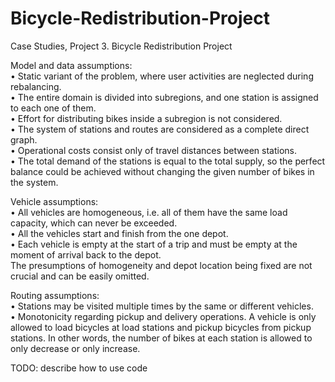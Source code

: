 # Bicycle-Redistribution-Project
Case Studies, Project 3. Bicycle Redistribution Project


Model and data assumptions:  
•	Static variant of the problem, where user activities are neglected during rebalancing.  
•	The entire domain is divided into subregions, and one station is assigned to each one of them.  
•	Effort for distributing bikes inside a subregion is not considered.  
•	The system of stations and routes are considered as a complete direct graph.  
•	Operational costs consist only of travel distances between stations.  
•	The total demand of the stations is equal to the total supply, so the perfect balance could be achieved without changing the given number of bikes in the system.  

Vehicle assumptions:  
•	All vehicles are homogeneous, i.e. all of them have the same load capacity, which can never be exceeded.  
•	All the vehicles start and finish from the one depot.  
•	Each vehicle is empty at the start of a trip and must be empty at the moment of arrival back to the depot.  
The presumptions of homogeneity and depot location being fixed are not crucial and can be easily omitted.  

Routing assumptions:  
•	Stations may be visited multiple times by the same or different vehicles.  
•	Monotonicity regarding pickup and delivery operations. A vehicle is only allowed to load bicycles at load stations and pickup bicycles from pickup stations. In other words, the number of bikes at each station is allowed to only decrease or only increase.  


TODO: describe how to use code
